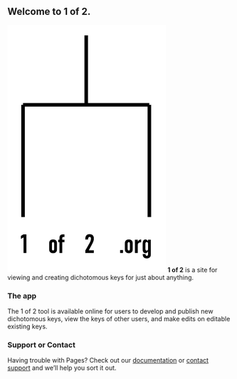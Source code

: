 ## Welcome to 1 of 2. 
![Image](https://github.com/1of2/1of2/blob/master/1of2.png)
**1 of 2** is a site for viewing and creating dichotomous keys for just about anything. 

### The app

The 1 of 2 tool is available online for users to develop and publish new dichotomous keys, view the keys of other users, and make edits on editable existing keys. 

### Support or Contact

Having trouble with Pages? Check out our [documentation](https://help.github.com/categories/github-pages-basics/) or [contact support](https://github.com/contact) and we’ll help you sort it out.
